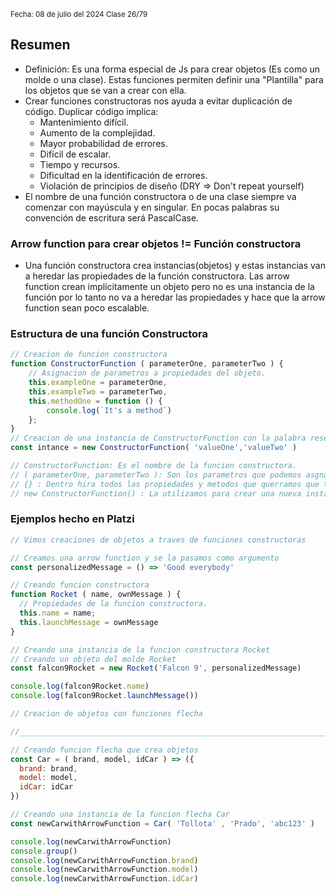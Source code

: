<sub> Fecha: 08 de julio del 2024 </sub>
<sub> Clase 26/79 </sub>
## Resumen

- Definición: Es una forma especial de Js para crear objetos (Es como un molde o una clase). Estas funciones permiten definir una "Plantilla" para los objetos que se van a crear con ella. 
- Crear funciones constructoras nos ayuda a evitar duplicación de código. Duplicar código implica: 
	- Mantenimiento difícil.
	- Aumento de la complejidad.
	- Mayor probabilidad de errores. 
	- Difícil de escalar.
	- Tiempo y recursos. 
	- Dificultad en la identificación de errores. 
	- Violación de principios de diseño (DRY => Don't repeat yourself)
- El nombre de una función constructora o de una clase siempre va comenzar con mayúscula y en singular. En pocas palabras su convención de escritura será PascalCase.  
### Arrow function para crear objetos  != Función constructora

- Una función constructora crea instancias(objetos) y estas instancias van a heredar las propiedades de la función constructora. Las arrow function crean implícitamente un objeto pero no es una instancia de la función por lo tanto no va a heredar las propiedades y hace que la arrow function sean poco escalable. 
### Estructura de una función Constructora 

```JavaScript
// Creacion de funcion constructora
function ConstructorFunction ( parameterOne, parameterTwo ) {
	// Asignacion de parametros a propiedades del objeto.
	this.exampleOne = parameterOne,
	this.exampleTwo = parameterTwo,
	this.methodOne = function () {
		console.log(`It's a method`)
	};
}
// Creacion de una instancia de ConstructorFunction con la palabra reservada new
const intance = new ConstructorFunction( 'valueOne','valueTwo' )

// ConstructorFunction: Es el nombre de la funcion constructora.
// ( parameterOne, parameterTwo ): Son los parametros que podemos asgnar como propiedades a los objetos creados con la funcion constructora.
// {} : Dentro hira todos las propiedades y metodos que querramos que tenga los objetos. 
// new ConstructorFunction() : La utilizamos para crear una nueva instancia de la funcion constructora ConstructorFunction.
```

### Ejemplos hecho en Platzi

```JavaScript
// Vimos creaciones de objetos a traves de funciones constructoras 

// Creamos una arrow function y se la pasamos como argumento
const personalizedMessage = () => 'Good everybody'

// Creando funcion constructora
function Rocket ( name, ownMessage ) {
  // Propiedades de la funcion constructora.
  this.name = name;
  this.launchMessage = ownMessage
}

// Creando una instancia de la funcion constructora Rocket
// Creando un objeto del molde Rocket
const falcon9Rocket = new Rocket('Falcon 9', personalizedMessage)

console.log(falcon9Rocket.name)
console.log(falcon9Rocket.launchMessage())

// Creacion de objetos con funciones flecha 

//____________________________________________________________________________

// Creando funcion flecha que crea objetos
const Car = ( brand, model, idCar ) => ({
  brand: brand,
  model: model,
  idCar: idCar
})

// Creando una instancia de la funcion flecha Car
const newCarwithArrowFunction = Car( 'Tollota' , 'Prado', 'abc123' )

console.log(newCarwithArrowFunction)
console.group()
console.log(newCarwithArrowFunction.brand)
console.log(newCarwithArrowFunction.model)
console.log(newCarwithArrowFunction.idCar)
```